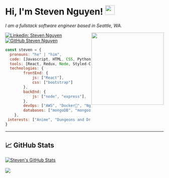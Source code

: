 # Hi, I'm Steven Nguyen! <img src="https://raw.githubusercontent.com/MartinHeinz/MartinHeinz/master/wave.gif" width="30px">

<p><em>I am a fullstack software engineer based in Seattle, WA. </em><p>
<img align='right' src="https://media.giphy.com/media/M9gbBd9nbDrOTu1Mqx/giphy.gif" width="230">


[![Linkedin: Steven Nguyen](https://img.shields.io/badge/-stevennguyen-blue?style=flat-square&logo=Linkedin&logoColor=white&link=https://www.linkedin.com/in/steven-nguyen-8a9aaa13b//)](https://www.linkedin.com/in/steven-nguyen-8a9aaa13b/)
[![GitHub Steven Nguyen](https://img.shields.io/github/followers/stevennguyen21?label=follow&style=social)](https://github.com/stevennguyen21)


```javascript
const steven = {
  pronouns: "he" | "him",
  code: [Javascript, HTML, CSS, Python],
  tools: [React, Redux, Node, Styled-Components, Jest, Docker, Bootstrap],
  technologies: {
        frontEnd: {
            js: ["React"],
            css: ["bootstrap"]
        },
        backEnd: {
            js: ["node", "express"],
        },
        devOps: ["AWS", "Docker🐳", "Nginx"],
        databases: ["mongoDB", "mongoose", "MySql", "sqlite", "Sequelize", "PostgreSQL"],
    },
 interests: ["Anime", "Dungeons and Dragons", "Gaming", "Powerlifting"]
}
```

---
## &#x1f4c8; GitHub Stats

<a href="https://github.com/stevennguyen21/stevennguyen21">
  <img align="center" src="https://github-readme-stats.vercel.app/api?username=stevennguyen21&show_icons=true&line_height=27&count_private=true&title_color=1152ba&text_color=000&icon_color=1152ba&bg_color=ffffff" alt="Steven's GitHub Stats" />
</a>
<br/>
<br/>
<a href="https://github.com/stevennguyen21/stevennguyen21">
  <img align="center" src="https://github-readme-stats.vercel.app/api/top-langs/?username=stevennguyen21&layout=compact&hide=java,html&title_color=1152ba&text_color=000&icon_color=1152ba&bg_color=ffffff" />
</a>

